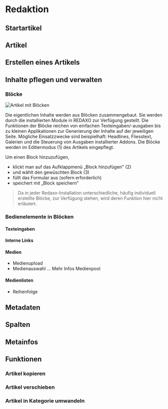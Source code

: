 # Redaktion 

## Startartikel
## Artikel
## Erstellen eines Artikels
## Inhalte pflegen und verwalten
### Blöcke
![Artikel mit Blöcken](/assets/v5.2.0-redaktion-02-block-auswahl)

Die eigentlichen Inhalte werden aus Blöcken zusammengebaut. Sie werden durch die installierten Module in REDAXO zur Verfügung gestellt. Die Funktionen der Blöcke reichen von einfachen Texteingaben/-ausgaben bis zu kleinen Applikationen zur Generierung der Inhalte auf der jeweiligen Seite. Mögliche Einsatzzwecke sind beispielhaft: Headlines, Fliesstext, Galerien und die Steuerung von Ausgaben installierter Addons. Die Blöcke werden im Editiermodus (1) des Artikels eingepflegt. 

Um einen Block hinzuzufügen, 
- klickt man auf das Aufklappmenü „Block hinzufügen" (2)
- und wählt den gewüschten Block (3)
- füllt das Formular aus (sofern erforderlich)
- speichert mit „Block speichern"

> Da in jeder Redaxo-Installation unterschiedliche, häufig individuell erstellte Blöcke, zur Verfügung stehen, wird deren Funktion hier nicht erläutert.

### Bedienelemente in Blöcken

#### Texteingaben

#### Interne Links

#### Medien
- Medienupload
- Medienauswahl
... Mehr Infos Medienpool

#### Medienlisten
- Reihenfolge


## Metadaten
## Spalten
## Metainfos
## Funktionen
### Artikel kopieren
### Artikel verschieben
### Artikel in Kategorie umwandeln
